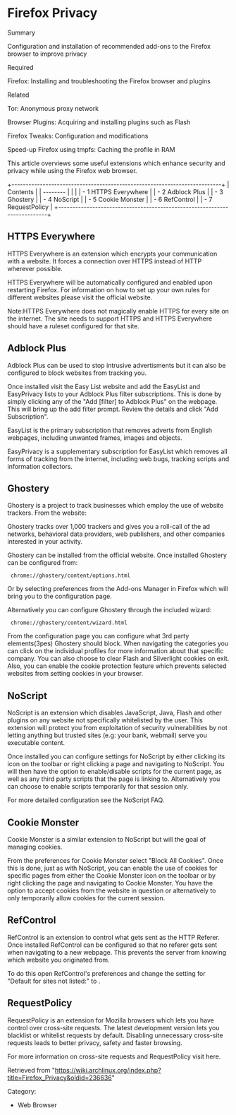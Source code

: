 Firefox Privacy
===============

Summary

Configuration and installation of recommended add-ons to the Firefox
browser to improve privacy

Required

Firefox: Installing and troubleshooting the Firefox browser and plugins

Related

Tor: Anonymous proxy network

Browser Plugins: Acquiring and installing plugins such as Flash

Firefox Tweaks: Configuration and modifications

Speed-up Firefox using tmpfs: Caching the profile in RAM

This article overviews some useful extensions which enhance security and
privacy while using the Firefox web browser.

+--------------------------------------------------------------------------+
| Contents                                                                 |
| --------                                                                 |
|                                                                          |
| -   1 HTTPS Everywhere                                                   |
| -   2 Adblock Plus                                                       |
| -   3 Ghostery                                                           |
| -   4 NoScript                                                           |
| -   5 Cookie Monster                                                     |
| -   6 RefControl                                                         |
| -   7 RequestPolicy                                                      |
+--------------------------------------------------------------------------+

HTTPS Everywhere
----------------

HTTPS Everywhere is an extension which encrypts your communication with
a website. It forces a connection over HTTPS instead of HTTP wherever
possible.

HTTPS Everywhere will be automatically configured and enabled upon
restarting Firefox. For information on how to set up your own rules for
different websites please visit the official website.

Note:HTTPS Everywhere does not magically enable HTTPS for every site on
the internet. The site needs to support HTTPS and HTTPS Everywhere
should have a ruleset configured for that site.

Adblock Plus
------------

Adblock Plus can be used to stop intrusive advertisments but it can also
be configured to block websites from tracking you.

Once installed visit the Easy List website and add the EasyList and
EasyPrivacy lists to your Adblock Plus filter subscriptions. This is
done by simply clicking any of the "Add [filter] to Adblock Plus" on the
webpage. This will bring up the add filter prompt. Review the details
and click "Add Subscription".

EasyList is the primary subscription that removes adverts from English
webpages, including unwanted frames, images and objects.

EasyPrivacy is a supplementary subscription for EasyList which removes
all forms of tracking from the internet, including web bugs, tracking
scripts and information collectors.

Ghostery
--------

Ghostery is a project to track businesses which employ the use of
website trackers. From the website:

Ghostery tracks over 1,000 trackers and gives you a roll-call of the ad
networks, behavioral data providers, web publishers, and other companies
interested in your activity.

Ghostery can be installed from the official website. Once installed
Ghostery can be configured from:

     chrome://ghostery/content/options.html

Or by selecting preferences from the Add-ons Manager in Firefox which
will bring you to the configuration page.

Alternatively you can configure Ghostery through the included wizard:

     chrome://ghostery/content/wizard.html

From the configuration page you can configure what 3rd party
elements(3pes) Ghostery should block. When navigating the categories you
can click on the individual profiles for more information about that
specific company. You can also choose to clear Flash and Silverlight
cookies on exit. Also, you can enable the cookie protection feature
which prevents selected websites from setting cookies in your browser.

NoScript
--------

NoScript is an extension which disables JavaScript, Java, Flash and
other plugins on any website not specifically whitelisted by the user.
This extension will protect you from exploitation of security
vulnerabilities by not letting anything but trusted sites (e.g: your
bank, webmail) serve you executable content.

Once installed you can configure settings for NoScript by either
clicking its icon on the toolbar or right clicking a page and navigating
to NoScript. You will then have the option to enable/disable scripts for
the current page, as well as any third party scripts that the page is
linking to. Alternatively you can choose to enable scripts temporarily
for that session only.

For more detailed configuration see the NoScript FAQ.

Cookie Monster
--------------

Cookie Monster is a similar extension to NoScript but will the goal of
managing cookies.

From the preferences for Cookie Monster select "Block All Cookies". Once
this is done, just as with NoScript, you can enable the use of cookies
for specific pages from either the Cookie Monster icon on the toolbar or
by right clicking the page and navigating to Cookie Monster. You have
the option to accept cookies from the website in question or
alternatively to only temporarily allow cookies for the current session.

RefControl
----------

RefControl is an extension to control what gets sent as the HTTP
Referer. Once installed RefControl can be configured so that no referer
gets sent when navigating to a new webpage. This prevents the server
from knowing which website you originated from.

To do this open RefControl's preferences and change the setting for
"Default for sites not listed:" to <Block>.

RequestPolicy
-------------

RequestPolicy is an extension for Mozilla browsers which lets you have
control over cross-site requests. The latest development version lets
you blacklist or whitelist requests by default. Disabling unnecessary
cross-site requests leads to better privacy, safety and faster browsing.

For more information on cross-site requests and RequestPolicy visit
here.

Retrieved from
"https://wiki.archlinux.org/index.php?title=Firefox_Privacy&oldid=236636"

Category:

-   Web Browser
